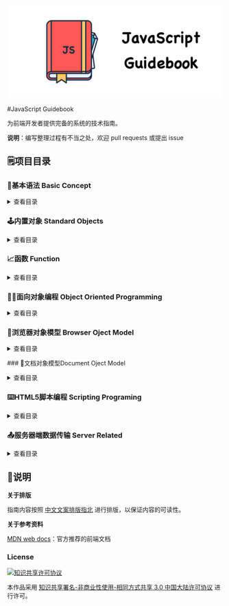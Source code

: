 ![Logo](Image/logo.jpg)

#JavaScript Guidebook

为前端开发者提供完备的系统的技术指南。

**说明**：编写整理过程有不当之处，欢迎 pull requests 或提出 issue

## :spiral_notepad:项目目录

### :beginner:基本语法 Basic Concept

<details>

<summary>查看目录</summary>

- **语法与数据类型**
  - [词法结构](https://github.com/tsejx/JavaScript-Guidebook/blob/master/01_BasicConcept/1_Grammar%26Types/1_LexicalStructure.md)
  - [变量](https://github.com/tsejx/JavaScript-Guidebook/blob/master/01_BasicConcept/1_Grammar%26Types/2_VariableDeclarations.md)
  - [数据结构与类型](https://github.com/tsejx/JavaScript-Guidebook/blob/master/01_BasicConcept/1_Grammar%26Types/3_DataStructures%26Types.md)
- **表达式和运算符**
  - 运算符
    - [赋值运算符](https://github.com/tsejx/JavaScript-Guidebook/blob/master/01_BasicConcept/2_Expressions%26Operators/1_Operators/AssignmentOperators.md)
    - [比较运算符](https://github.com/tsejx/JavaScript-Guidebook/blob/master/01_BasicConcept/2_Expressions%26Operators/1_Operators/ComparisonOperators.md)
    - [算术运算符](https://github.com/tsejx/JavaScript-Guidebook/blob/master/01_BasicConcept/2_Expressions%26Operators/1_Operators/ArithmeticOperators.md)
    - [位运算符](https://github.com/tsejx/JavaScript-Guidebook/blob/master/01_BasicConcept/2_Expressions%26Operators/1_Operators/BitwiseOperators.md)
    - [逻辑运算符](https://github.com/tsejx/JavaScript-Guidebook/blob/master/01_BasicConcept/2_Expressions%26Operators/1_Operators/LogicalOperators.md)
    - [字符串运算符](https://github.com/tsejx/JavaScript-Guidebook/blob/master/01_BasicConcept/2_Expressions%26Operators/1_Operators/StringOperators.md)
    - [条件运算符](https://github.com/tsejx/JavaScript-Guidebook/blob/master/01_BasicConcept/2_Expressions%26Operators/1_Operators/ConditionalOperator.md)
    - [逗号运算符](https://github.com/tsejx/JavaScript-Guidebook/blob/master/01_BasicConcept/2_Expressions%26Operators/1_Operators/CommaOperator.md)
    - [扩展运算符](https://github.com/tsejx/JavaScript-Guidebook/blob/master/01_BasicConcept/2_Expressions%26Operators/1_Operators/SpreadOperator.md)
    - 一元运算符
      - [delete](https://github.com/tsejx/JavaScript-Guidebook/blob/master/01_BasicConcept/2_Expressions%26Operators/1_Operators/UnaryOperators/delete.md)
      - [typeof](https://github.com/tsejx/JavaScript-Guidebook/blob/master/01_BasicConcept/2_Expressions%26Operators/1_Operators/UnaryOperators/typeof.md)
      - [void](https://github.com/tsejx/JavaScript-Guidebook/blob/master/01_BasicConcept/2_Expressions%26Operators/1_Operators/UnaryOperators/void.md)
    - 关系运算符
      - [in](https://github.com/tsejx/JavaScript-Guidebook/blob/master/01_BasicConcept/2_Expressions%26Operators/1_Operators/RelationalOperator/in.md)
      - [instanceof](https://github.com/tsejx/JavaScript-Guidebook/blob/master/01_BasicConcept/2_Expressions%26Operators/1_Operators/RelationalOperator/instanceof.md)
    - [运算符优先级](https://github.com/tsejx/JavaScript-Guidebook/blob/master/01_BasicConcept/2_Expressions%26Operators/1_Operators/OperatorsPrecedence.md)
  - 表达式
    - 基本表达式
      - [this](https://github.com/tsejx/JavaScript-Guidebook/blob/master/01_BasicConcept/2_Expressions%26Operators/2_Expressions/PrimaryExpression/This.md)
      - [字面量](https://github.com/tsejx/JavaScript-Guidebook/blob/master/01_BasicConcept/2_Expressions%26Operators/2_Expressions/PrimaryExpression/Literal.md)
      - [对象初始化](https://github.com/tsejx/JavaScript-Guidebook/blob/master/01_BasicConcept/2_Expressions%26Operators/2_Expressions/PrimaryExpression/InitializationExpressionsForObjects%26Arrays.md)
      - [分组表达式](https://github.com/tsejx/JavaScript-Guidebook/blob/master/01_BasicConcept/2_Expressions%26Operators/2_Expressions/PrimaryExpression/GroupingExpression.md)
      - 解构赋值
    - 复杂表达式
      - [属性访问表达式](https://github.com/tsejx/JavaScript-Guidebook/blob/master/01_BasicConcept/2_Expressions%26Operators/2_Expressions/MemberExpression/PropertyAccessExpression.md)
      - [对象创建表达式](https://github.com/tsejx/JavaScript-Guidebook/blob/master/01_BasicConcept/2_Expressions%26Operators/2_Expressions/MemberExpression/ObjectCreationExpression.md)
      - [函数表达式](https://github.com/tsejx/JavaScript-Guidebook/blob/master/01_BasicConcept/2_Expressions%26Operators/2_Expressions/MemberExpression/FunctionExpression.md)
      - 类表达式
      - 生成器表达式
      - 异步函数表达式
- **控制流与错误处理**
  - 条件判断语句
    - [if](https://github.com/tsejx/JavaScript-Guidebook/blob/master/01_BasicConcept/3_ControlFlow%26ErrorHandling/ConditionalStatements/If.md)
    - [switch](https://github.com/tsejx/JavaScript-Guidebook/blob/master/01_BasicConcept/3_ControlFlow%26ErrorHandling/ConditionalStatements/Switch.md)
  - 异常处理语句
    - [throw](https://github.com/tsejx/JavaScript-Guidebook/blob/master/01_BasicConcept/3_ControlFlow%26ErrorHandling/ExceptionHandlingStatements/Throw.md)
    - [try..catch](https://github.com/tsejx/JavaScript-Guidebook/blob/master/01_BasicConcept/3_ControlFlow%26ErrorHandling/ExceptionHandlingStatements/Try...Catch.md)
  - [Error](https://github.com/tsejx/JavaScript-Guidebook/blob/master/01_BasicConcept/3_ControlFlow%26ErrorHandling/Error.md)
  - Promises
- **循环与迭代**
  - [for](https://github.com/tsejx/JavaScript-Guidebook/blob/master/01_BasicConcept/4_Loops%26Iteration/For.md)
  - [do...while](https://github.com/tsejx/JavaScript-Guidebook/blob/master/01_BasicConcept/4_Loops%26Iteration/DoWhile.md)
  - [while](https://github.com/tsejx/JavaScript-Guidebook/blob/master/01_BasicConcept/4_Loops%26Iteration/While.md)
  - [label](https://github.com/tsejx/JavaScript-Guidebook/blob/master/01_BasicConcept/4_Loops%26Iteration/Label.md)
  - [break](https://github.com/tsejx/JavaScript-Guidebook/blob/master/01_BasicConcept/4_Loops%26Iteration/Break.md)
  - [continue](https://github.com/tsejx/JavaScript-Guidebook/blob/master/01_BasicConcept/4_Loops%26Iteration/Continue.md)
  - [for...in](https://github.com/tsejx/JavaScript-Guidebook/blob/master/01_BasicConcept/4_Loops%26Iteration/ForIn.md)
  - [for...of](https://github.com/tsejx/JavaScript-Guidebook/blob/master/01_BasicConcept/4_Loops%26Iteration/ForOf.md)

</details>

### :joystick:内置对象 Standard Objects

<details>

<summary>查看目录</summary>

- **值属性**
  - [Infinity](02_StandardObjects/1_ValueProperties/Infinity.md)
  - [NaN](02_StandardObjects/1_ValueProperties/NaN.md)
  - [undefined](02_StandardObjects/1_ValueProperties/undefined.md)
- **函数属性**
  - [eval()](02_StandardObjects/2_FunctionProperties/eval.md)
  - [isFinite()](02_StandardObjects/2_FunctionProperties/isFinite.md)
  - [isNaN()](02_StandardObjects/2_FunctionProperties/isNaN.md)
  - [parseFloat()](02_StandardObjects/2_FunctionProperties/parseFloat.md)
  - [parseInt()](02_StandardObjects/2_FunctionProperties/parseInt.md)
  - [decodeURI()](02_StandardObjects/2_FunctionProperties/decodeURI.md)
  - [decodeURIComponent()](02_StandardObjects/2_FunctionProperties/decodeURIComponent.md)
  - [encodeURI()](02_StandardObjects/2_FunctionProperties/encodeURI.md)
  - [encodeURIComponent()](02_StandardObjects/2_FunctionProperties/encodeURIComponent.md)
- **基本对象**
  - [Boolean](02_StandardObjects/3_FundamentalObjects/Boolean/BooleanObject.md)
  - [Error](02_StandardObjects/3_FundamentalObjects/Error/ErrorObject.md)
  - [Object](02_StandardObjects/3_FundamentalObjects/Object/Object.md)
  - [Function](02_StandardObjects/3_FundamentalObjects/Function/FunctionObject.md)
  - Symbol
- **数字和日期对象**
  - [Date](02_StandardObjects/4_Numbers%26Dates/Date/DateObject.md)
  - [Math](02_StandardObjects/4_Numbers%26Dates/Math/MathObject.md)
  - [Number](02_StandardObjects/4_Numbers%26Dates/Number/NumberObject.md)
- **字符串和正则对象**
  - [String](02_StandardObjects/5_TextProcessing/String/StringObject.md)
  - [RegExp](02_StandardObjects/5_TextProcessing/RegExp/RegExpObject.md)
- **索引集合**
  - [Array](02_StandardObjects/6_IndexedCollections/Array/ArrayObject.md)
  - [TypedArrays](02_StandardObjects/6_IndexedCollections/TypedArray/TypedArray.md)
- **键值集合**
  - [Set](02_StandardObjects/7_KeyCollections/Set/Set.md)
  - [WeakSet](02_StandardObjects/7_KeyCollections/WeakSet/WeakSet.md)
  - [Map](02_StandardObjects/7_KeyCollections/Map/Map.md)
  - [WeakMap](02_StandardObjects/7_KeyCollections/WeakMap/WeakMap.md)
- **结构化对象**
  - [ArrayBuffer](02_StandardObjects/8_StructuredData/ArrayBuffer/ArrayBuffer.md)
  - [JSON](02_StandardObjects/8_StructuredData/JSON/JSON.md)
- **控制抽象对象**
  - Promise
  - Generator
  - GeneratorFunction
  - AsyncFunction

</details>

### :chart_with_upwards_trend:函数 Function

<details>

<summary>查看目录</summary>

- **定义函数** 
  - [函数的声明](03_Function/1_DefiningFunctions/FunctionDeclarations.md)
  - [作为值的函数](03_Function/1_DefiningFunctions/FunctionAsValues.md)
  - [函数的内部属性](03_Function/1_DefiningFunctions/FunctionInterals.md)
  - [函数属性与方法](03_Function/1_DefiningFunctions/FunctionProperties%26Method.md)
  - [函数返回值](03_Function/1_DefiningFunctions/FunctionReturnValues.md)
  - 方法函数定义
    - [getter](03_Function/1_DefiningFunctions/MethodsFunction/Getter.md)
    - [setter](03_Function/1_DefiningFunctions/MethodsFunction/Setter.md)
- **调用函数**
  - [方法调用模式](03_Function/2_CallingFunctions/MethodInvocationPattern.md)
  - [函数调用模式](03_Function/2_CallingFunctions/FunctionInvocationPattern.md)
  - [构造器调用模式](03_Function/2_CallingFunctions/ConstructorInvocationPattern.md)
  - [间接调用模式](03_Function/2_CallingFunctions/ApplyInvocationPattern.md)
- **作用域和闭包**
  - 作用域
    - [编译原理](03_Function/3_FunctionScope%26Closures/1_Scope/CompilerTheory.md)
    - [理解作用域](03_Function/3_FunctionScope%26Closures/1_Scope/UnderstandingScope.md)
  - 词法作用域
    - [词法阶段](03_Function/3_FunctionScope%26Closures/2_LexicalScope/Lex-time.md)
    - [欺骗词法](03_Function/3_FunctionScope%26Closures/2_LexicalScope/CheatingLexical.md)
  - 执行上下文
    - [执行上下文栈](03_Function/3_FunctionScope%26Closures/3_ExecutionContext/ExecutionContextStack.md)
    - [变量对象](03_Function/3_FunctionScope%26Closures/3_ExecutionContext/VariableObject.md)
    - [作用域链](03_Function/3_FunctionScope%26Closures/3_ExecutionContext/ScopeChain.md)
    - [this绑定](03_Function/3_FunctionScope%26Closures/3_ExecutionContext/This.md)
    - [执行上下文](03_Function/3_FunctionScope%26Closures/3_ExecutionContext/ExecutionContext.md)
  - 函数作用域和块作用域
    - [函数中的作用域](03_Function/3_FunctionScope%26Closures/4_FunctionScope%26BlockScope/ScopeFromFunctions.md)
    - [函数作用域](03_Function/3_FunctionScope%26Closures/4_FunctionScope%26BlockScope/FunctionAsScopes.md)
    - [块作用域](03_Function/3_FunctionScope%26Closures/4_FunctionScope%26BlockScope/BlockAsScopes.md)
  - 声明提升
    - [声明提升](03_Function/3_FunctionScope%26Closures/5_Hoisting/Hoisting.md)
  - 闭包
    - [闭包](03_Function/3_FunctionScope%26Closures/6_Closures/Closures.md)
- **函数参数**
  - [函数参数](03_Function/4_FunctionParameters/FunctionParameters.md)
  - [默认参数](03_Function/4_FunctionParameters/DefaultParameters.md)
  - [剩余参数](03_Function/4_FunctionParameters/RestParameters.md)
- **箭头函数**
  - [箭头函数](03_Function/5_ArrowFunction/ArrowFunction.md)
- **高级函数**
  - [构造函数](03_Function/6_HightLevelFunctions/StructureFunction.md)
  - [类构造函数](03_Function/6_HightLevelFunctions/ClassStructureFunction.md)
  - [惰性函数](03_Function/6_HightLevelFunctions/LazyFunction.md)
  - [级联函数](03_Function/6_HightLevelFunctions/CascadeFunction.md)
  - [回调函数](03_Function/6_HightLevelFunctions/CallbackFunction.md)
  - [高阶函数](03_Function/6_HightLevelFunctions/HightOrderFunction.md)
  - [函数柯里化](03_Function/6_HightLevelFunctions/Currying.md)
  - [函数节流](03_Function/6_HightLevelFunctions/Throttle.md)
  - [函数防抖](03_Function/6_HightLevelFunctions/Debounce.md)

</details>

### :man_factory_worker:面向对象编程 Object Oriented Programming

<details>

<summary>查看目录</summary>

- **理解对象**
  - 属性类型
  - 定义多个属性
  - 读取属性的特性
- **封装**：把客观事物封装成抽象的类，隐藏属性和方法的实现细节，仅对外公开接口。
  - 工厂模式
  - 构造函数模式
  - 原型模式
  - 组合使用构造函数模式和原型模式
  - 动态原型模式
  - 寄生构造函数模式
  - 稳妥构造函数模式
- **继承**
  - 原型链
  - 借用构造函数
  - 组合继承
  - 原型式继承
  - 寄生式继承
  - 寄生组合式继承
  - 多继承
- **多态**：一个对象调用其他对象的方法，call和apply 继承和重载都是多态的表现形式
  - 多态（polymorphism）就是指不同对象收到相同消息时会执行不同的操作。通俗地讲，就是用一个相同的名字定义许多不同的函数，这些函数可以针对不同数据类型实现相同或者相似的功能。
- **抽象**
- ES6 Class 类

</details>

### :office:浏览器对象模型 Browser Oject Model

<details>

<summary>查看目录</summary>

- [**Window对象**](05_BrowserObjectModel/TheWindowObject/TheWindowObject.md)
  - 定时器
    - [setInterval](05_BrowserObjectModel/TheWindowObject/Timers/setInterval.md)
    - [setTimeout](05_BrowserObjectModel/TheWindowObject/Timers/setTimeout.md)
    - [定时器运行机制](05_BrowserObjectModel/TheWindowObject/Timers/Timers.md)
  - 系统对话框
    - [alert](05_BrowserObjectModel/TheWindowObject/SystemDialogs/alert.md)
    - [confirm](05_BrowserObjectModel/TheWindowObject/SystemDialogs/confirm.md)
    - [prompt](05_BrowserObjectModel/TheWindowObject/SystemDialogs/prompt.md)
  - 工作区尺寸
    - 可视区尺寸
    - 实际网页尺寸
    - 包含滚动条尺寸
    - 滚动距离
- **Location对象**
  - [Location对象的属性](05_BrowserObjectModel/TheLocationObject/TheLocationObjectProperties.md)
  - [Location对象的方法](05_BrowserObjectModel/TheLocationObject/TheLocationObjectMethods.md)
- **History对象**
  - [History对象的属性](05_BrowserObjectModel/TheHistoryObject/TheHistoryObjectProperties.md)
  - [History对象的方法](05_BrowserObjectModel/TheHistoryObject/TheHistoryObjectMethods.md)
- **Screen对象**
  - [Screen对象的属性](05_BrowserObjectModel/TheScreenObject/TheScreenObjectProperties.md)
  - [Screen对象的方法](05_BrowserObjectModel/TheScreenObject/TheScreenObjectMethods.md)
- **Navigator对象**
  - [Navigator对象的属性](05_BrowserObjectModel/TheNavigatorObject/TheNavigatorObjectProperties.md)
  - [Navigator对象的方法](05_BrowserObjectModel/TheNavigatorObject/TheNavigatorObjectMethods.md)
- **其他WebAPI**
  - [File对象](05_BrowserObjectModel/TheOtherWebAPI/TheFileObject.md)
  - [FileList对象](05_BrowserObjectModel/TheOtherWebAPI/TheFileListObject.md)
  - FileError对象
  - [FileReader对象](05_BrowserObjectModel/TheOtherWebAPI/TheFileReaderObject.md)
  - [FileReaderSync对象](05_BrowserObjectModel/TheOtherWebAPI/TheFileSyncObject.md)
  - [FormData对象](05_BrowserObjectModel/TheOtherWebAPI/TheFormDataObject.md)
  - [ProgressEvent对象](05_BrowserObjectModel/TheOtherWebAPI/TheProgressEventObject.md)
  - [Blob对象](05_BrowserObjectModel/TheOtherWebAPI/TheBlobObject.md)
  - [URL对象](05_BrowserObjectModel/TheOtherWebAPI/TheURLObject.md)
  - [Position对象](05_BrowserObjectModel/TheOtherWebAPI/ThePositionObject.md)
- **浏览器缓存**
  - 浏览器缓存机制
  - Cookie
  - Session
  - LocalStorage
- **客户端检测**
  - 能力检测
  - 怪癖检测
  - 用户代理检测
- **浏览器工作原理**
  - 整体工作流程
  - 渲染引擎的详细介绍
  - 关于解析的一些基本概念
  - HTML解析器 HTML Parser
  - CSS解析
  - 渲染树构建
  - 布局
  - 绘制
  - 动态变化和渲染引擎的线程
  - CSS2可视模型

</details>

​### :page_facing_up:文档对象模型Document Oject Model

<details>

<summary>查看目录</summary>

- **节点层次**
- **Node**
  - 节点关系
    - parentNode
    - parentElement
    - childNodes
    - ParentNode
      - children
      - firstElementChild
      - lastElementChild
    - NonDocumentTypeChildNode
      - previousElementSibiling
      - nextElementSibiling
  - 节点操作
    - appendChild
    - insertBefore
    - removeChild
    - replaceChild
    - cloneChild
- **Document**
  - 节点创建
    - createElement
  - 节点访问
    - getElementById
    - getElementByClassName
    - getElementByTagName
    - getElementsByName
    - querySelector
    - querySelectorAll
- **Element**
  - 节点操作
  - 节点内容
  - 样式设置
- **脚本化CSS**
  - 样式查询
  - 样式设置
- **DOM事件流**
  - 事件流
  - 事件处理程序
  - 事件对象
  - 事件类型
    - UI（用户界面）事件
    - 焦点事件
    - 鼠标与滚轮事件
    - 键盘与文本事件
    - 复合事件
    - 变动事件
    - HTML5事件
    - 设备事件
    - 触摸与手势事件
  - 事件内存和性能
  - 事件模拟
- **表单脚本**

</details>

### :keyboard:HTML5脚本编程 Scripting Programing

<details>

 <summary>查看目录</summary>

- **语义**
  - HTML5表单
  - HTML5新语义元素
- **性能集成**
  - WebWorkers 
  - 拖放API
  - 动画渲染
  - 全屏API
  - 焦点API
- **应用与本地存储**
  - 本地文件应用
  - 本地存储
    - Cookie
    - Storage
    - IndexedDB
- **服务器通信**
  - WebSockets
  - Server-sentEvents
  - WebRTC
- **设备访问**
  - 地理定位
  - 触控事件
  - 摄录设备
- **Web图形开发**
  - 2D图像
    - Canvas
    - SVG
  - 3D图像
    - WebGL
  - 视频
    - HTML5音视频
    - WebRTC 实时通讯技术

</details>

### :outbox_tray:服务器端数据传输 Server Related

<details>

 <summary>查看目录</summary>

- JSON
- HTTP
  - HTTP协议
  - HTTP状态码
- Ajax(XHR)
- Fetch

</details>

## :pushpin:说明

**关于排版**

指南内容按照 [中文文案排版指北](http://mazhuang.org/wiki/chinese-copywriting-guidelines/) 进行排版，以保证内容的可读性。

**关于参考资料**

[MDN web docs](https://developer.mozilla.org/en-US/docs/Web/JavaScript)：官方推荐的前端文档

### License

<a rel="license" href="http://creativecommons.org/licenses/by-nc-sa/3.0/cn/"><img alt="知识共享许可协议" style="border-width:0" src="https://i.creativecommons.org/l/by-nc-sa/3.0/cn/88x31.png" /></a>

本作品采用 <a rel="license" href="http://creativecommons.org/licenses/by-nc-sa/3.0/cn/">知识共享署名-非商业性使用-相同方式共享 3.0 中国大陆许可协议</a> 进行许可。